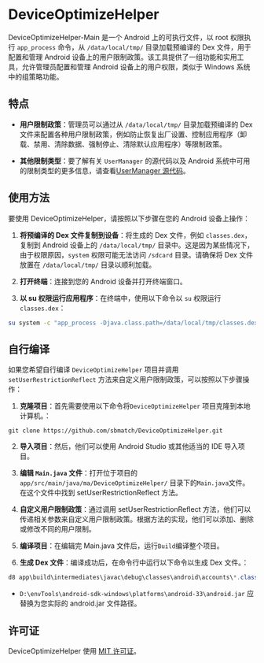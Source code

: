 # DeviceOptimizeHelper

DeviceOptimizeHelper-Main 是一个 Android 上的可执行文件，以 root 权限执行 `app_process` 命令，从 `/data/local/tmp/` 目录加载预编译的 Dex 文件，用于配置和管理 Android 设备上的用户限制政策。该工具提供了一组功能和实用工具，允许管理员配置和管理 Android 设备上的用户权限，类似于 Windows 系统中的组策略功能。

## 特点

- **用户限制政策**：管理员可以通过从 `/data/local/tmp/` 目录加载预编译的 Dex 文件来配置各种用户限制政策，例如防止恢复出厂设置、控制应用程序（卸载、禁用、清除数据、强制停止、清除默认应用程序）等限制政策。

- **其他限制类型**：要了解有关 `UserManager` 的源代码以及 Android 系统中可用的限制类型的更多信息，请查看[UserManager 源代码](https://cs.android.com/android/platform/superproject/main/+/main:frameworks/base/core/java/android/os/UserManager.java;l=256?q=UserManager&ss=android%2Fplatform%2Fsuperproject%2Fmain)。

## 使用方法

要使用 DeviceOptimizeHelper，请按照以下步骤在您的 Android 设备上操作：

1. **将预编译的 Dex 文件复制到设备**：将生成的 Dex 文件，例如 `classes.dex`，复制到 Android 设备上的 `/data/local/tmp/` 目录中。这是因为某些情况下，由于权限原因，`system` 权限可能无法访问 `/sdcard` 目录。请确保将 Dex 文件放置在 `/data/local/tmp/` 目录以顺利加载。

2. **打开终端**：连接到您的 Android 设备并打开终端窗口。

3. **以 su 权限运行应用程序**：在终端中，使用以下命令以 `su` 权限运行 `classes.dex`：

```bash
su system -c "app_process -Djava.class.path=/data/local/tmp/classes.dex / ma.DeviceOptimizeHelper.Main"
```
## 自行编译

如果您希望自行编译 `DeviceOptimizeHelper` 项目并调用 `setUserRestrictionReflect` 方法来自定义用户限制政策，可以按照以下步骤操作：

1. **克隆项目**：首先需要使用以下命令将`DeviceOptimizeHelper` 项目克隆到本地计算机。：
```
git clone https://github.com/sbmatch/DeviceOptimizeHelper.git
```
2. **导入项目**：然后，他们可以使用 Android Studio 或其他适当的 IDE 导入项目。

3. **编辑 `Main.java` 文件**：打开位于项目的 `app/src/main/java/ma/DeviceOptimizeHelper/` 目录下的`Main.java`文件。在这个文件中找到 setUserRestrictionReflect 方法。

4. **自定义用户限制政策**：通过调用 setUserRestrictionReflect 方法，他们可以传递相关参数来自定义用户限制政策。根据方法的实现，他们可以添加、删除或修改不同的用户限制。

5. **编译项目**：在编辑完 Main.java 文件后，运行`Build`编译整个项目。

6. **生成 Dex 文件**：编译成功后，在命令行中运行以下命令以生成 Dex 文件。：

```powershell
d8 app\build\intermediates\javac\debug\classes\android\accounts\*.class app\build\intermediates\javac\debug\classes\ma\DeviceOptimizeHelper\*.class --lib "D:\envTools\android-sdk-windows\platforms\android-33\android.jar"
```
- `D:\envTools\android-sdk-windows\platforms\android-33\android.jar` 应替换为您实际的 android.jar 文件路径。




## 许可证

DeviceOptimizeHelper 使用 [MIT 许可证](/LICENSE)。

